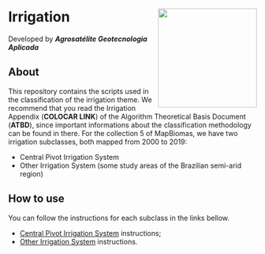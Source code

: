 <div>
    <img src='https://agrosatelite.com.br/wp-content/uploads/2019/02/logo_horizontal_negativo.png' height='auto' width='200' align='right'>
    <h1>Irrigation</h1>
</div>

Developed by ***Agrosatélite Geotecnologia Aplicada***

## About
This repository contains the scripts used in the classification of the irrigation theme. We recommend that you read the Irrigation Appendix (**COLOCAR LINK**)  of the Algorithm Theoretical Basis Document (**ATBD**), since important informations about the classification methodology can be found in there.  For the collection 5 of MapBiomas, we have two irrigation subclasses, both mapped from 2000 to 2019:

 - Central Pivot Irrigation System
 - Other Irrigation System (some study areas of the Brazilian semi-arid region)

## How to use

You can follow the instructions for each subclass in the links bellow.

 - [Central Pivot Irrigation System](./central-pivots) instructions;
 - [Other Irrigation System](./other-irrigation-systems) instructions.
